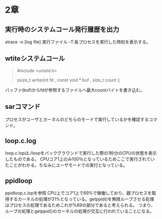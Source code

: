 # 2章

## 実行時のシステムコール発行履歴を出力
strace -o \[log file\] 実行ファイル
-T:各プロセスを実行した時刻を表示する。


## wtiteシステムコール


> #include <unistd.h>
>
> ssize_t write(int fd , const void * buf , size_t count );


バッファ(buf)からfdが参照するファイルへ最大countバイトを書き込む。
## sarコマンド
プロセスがユーザとカーネルのどちらのモードで実行しているかを確認するコマンド。

## loop.c.log
loop.c.lopは./loopをバックグラウンドで実行した際の1秒分のCPUの状態を表示したものである。
CPUコア1上のみ100％となっているためここで実行されていたことがわかる。ちなみにユーザモードでの実行となっている。

##  ppidloop
ppidloop.c.lopを参照
CPU上でコア1上で69%で稼働しており、親プロセスを取得するカーネルの処理が31%となっている。getppid()を無限ループさせる処理はプロセスの処理であるためこれが%69の部分であると考えられる。
つまり、ループの処理とgetppid()のカーネルの処理が交互に行われていることになる。



 
